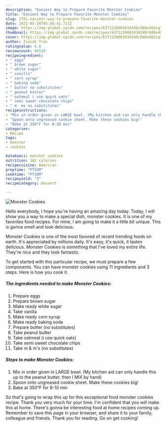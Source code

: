 ```yaml
---
description: "Easiest Way to Prepare Favorite Monster Cookies"
title: "Easiest Way to Prepare Favorite Monster Cookies"
slug: 1741-easiest-way-to-prepare-favorite-monster-cookies
date: 2022-05-28T05:50:41.711Z
image: https://img-global.cpcdn.com/recipes/6371226081034240/680x482cq70/monster-cookies-recipe-main-photo.jpg
thumbnail: https://img-global.cpcdn.com/recipes/6371226081034240/680x482cq70/monster-cookies-recipe-main-photo.jpg
cover: https://img-global.cpcdn.com/recipes/6371226081034240/680x482cq70/monster-cookies-recipe-main-photo.jpg
author: Isaiah Tran
ratingvalue: 4.8
reviewcount: 40119
recipeingredient:
- " eggs"
- " brown sugar"
- " white sugar"
- " vanilla"
- " corn syrup"
- " baking soda"
- " butter no substitutes"
- " peanut butter"
- " oatmeal i use quick oats"
- " semi sweet chocolate chips"
- " m  ms no substitutes"
recipeinstructions:
- "Mix in order given in LARGE bowl. (My kitchen aid can only handle this up to the peanut butter, then I MIX by hand)"
- "Spoon onto ungreased cookie sheet. Make these cookies big!"
- "Bake at 350°F for 8-10 min"
categories:
- Recipe
tags:
- monster
- cookies

katakunci: monster cookies 
nutrition: 162 calories
recipecuisine: American
preptime: "PT32M"
cooktime: "PT38M"
recipeyield: "3"
recipecategory: Dessert

---
```



![Monster Cookies](https://img-global.cpcdn.com/recipes/6371226081034240/680x482cq70/monster-cookies-recipe-main-photo.jpg)

Hello everybody, I hope you're having an amazing day today. Today, I will show you a way to make a special dish, monster cookies. It is one of my favorites food recipes. For mine, I am going to make it a little bit unique. This is gonna smell and look delicious.

Monster Cookies is one of the most favored of recent trending foods on earth. It's appreciated by millions daily. It's easy, it's quick, it tastes delicious. Monster Cookies is something that I've loved my entire life. They're nice and they look fantastic.




To get started with this particular recipe, we must prepare a few components. You can have monster cookies using 11 ingredients and 3 steps. Here is how you cook it.

<!--inarticleads1-->

##### The ingredients needed to make Monster Cookies:

1. Prepare  eggs
1. Prepare  brown sugar
1. Make ready  white sugar
1. Take  vanilla
1. Make ready  corn syrup
1. Make ready  baking soda
1. Prepare  butter (no substitutes)
1. Take  peanut butter
1. Take  oatmeal (i use quick oats)
1. Take  semi sweet chocolate chips
1. Take  m &amp; m&#39;s (no substitutes)




<!--inarticleads2-->

##### Steps to make Monster Cookies:

1. Mix in order given in LARGE bowl. (My kitchen aid can only handle this up to the peanut butter, then I MIX by hand)
1. Spoon onto ungreased cookie sheet. Make these cookies big!
1. Bake at 350°F for 8-10 min




So that's going to wrap this up for this exceptional food monster cookies recipe. Thank you very much for your time. I'm confident that you will make this at home. There's gonna be interesting food at home recipes coming up. Remember to save this page in your browser, and share it to your family, colleague and friends. Thank you for reading. Go on get cooking!

